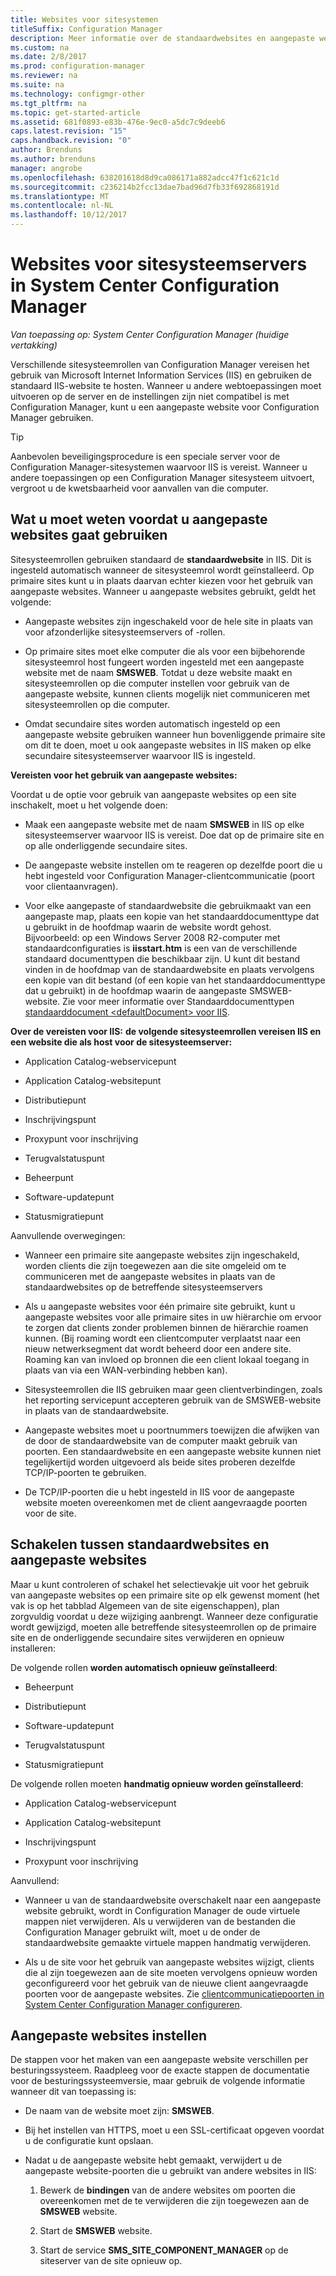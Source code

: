 ```yaml
---
title: Websites voor sitesystemen
titleSuffix: Configuration Manager
description: Meer informatie over de standaardwebsites en aangepaste websites voor sitesysteemservers in System Center Configuration Manager.
ms.custom: na
ms.date: 2/8/2017
ms.prod: configuration-manager
ms.reviewer: na
ms.suite: na
ms.technology: configmgr-other
ms.tgt_pltfrm: na
ms.topic: get-started-article
ms.assetid: 681f0893-e83b-476e-9ec0-a5dc7c9deeb6
caps.latest.revision: "15"
caps.handback.revision: "0"
author: Brenduns
ms.author: brenduns
manager: angrobe
ms.openlocfilehash: 638201618d8d9ca086171a882adcc47f1c621c1d
ms.sourcegitcommit: c236214b2fcc13dae7bad96d7fb33f692868191d
ms.translationtype: MT
ms.contentlocale: nl-NL
ms.lasthandoff: 10/12/2017
---
```

# <a name="websites-for-site-system-servers-in-system-center-configuration-manager"></a>Websites voor sitesysteemservers in System Center Configuration Manager

*Van toepassing op: System Center Configuration Manager (huidige vertakking)*

Verschillende sitesysteemrollen van Configuration Manager vereisen het gebruik van Microsoft Internet Information Services (IIS) en gebruiken de standaard IIS-website te hosten. Wanneer u andere webtoepassingen moet uitvoeren op de server en de instellingen zijn niet compatibel is met Configuration Manager, kunt u een aangepaste website voor Configuration Manager gebruiken.  

> [!TIP]  
>  Aanbevolen beveiligingsprocedure is een speciale server voor de Configuration Manager-sitesystemen waarvoor IIS is vereist. Wanneer u andere toepassingen op een Configuration Manager sitesysteem uitvoert, vergroot u de kwetsbaarheid voor aanvallen van die computer.  




##  <a name="BKMK_What2Know"></a>Wat u moet weten voordat u aangepaste websites gaat gebruiken  
 Sitesysteemrollen gebruiken standaard de **standaardwebsite** in IIS. Dit is ingesteld automatisch wanneer de sitesysteemrol wordt geïnstalleerd. Op primaire sites kunt u in plaats daarvan echter kiezen voor het gebruik van aangepaste websites. Wanneer u aangepaste websites gebruikt, geldt het volgende:  

-   Aangepaste websites zijn ingeschakeld voor de hele site in plaats van voor afzonderlijke sitesysteemservers of -rollen.  

-   Op primaire sites moet elke computer die als voor een bijbehorende sitesysteemrol host fungeert worden ingesteld met een aangepaste website met de naam **SMSWEB**. Totdat u deze website maakt en sitesysteemrollen op die computer instellen voor gebruik van de aangepaste website, kunnen clients mogelijk niet communiceren met sitesysteemrollen op die computer.  

-   Omdat secundaire sites worden automatisch ingesteld op een aangepaste website gebruiken wanneer hun bovenliggende primaire site om dit te doen, moet u ook aangepaste websites in IIS maken op elke secundaire sitesysteemserver waarvoor IIS is ingesteld.  


  **Vereisten voor het gebruik van aangepaste websites:**  

 Voordat u de optie voor gebruik van aangepaste websites op een site inschakelt, moet u het volgende doen:  

-   Maak een aangepaste website met de naam **SMSWEB** in IIS op elke sitesysteemserver waarvoor IIS is vereist. Doe dat op de primaire site en op alle onderliggende secundaire sites.  

-   De aangepaste website instellen om te reageren op dezelfde poort die u hebt ingesteld voor Configuration Manager-clientcommunicatie (poort voor clientaanvragen).  

-   Voor elke aangepaste of standaardwebsite die gebruikmaakt van een aangepaste map, plaats een kopie van het standaarddocumenttype dat u gebruikt in de hoofdmap waarin de website wordt gehost. Bijvoorbeeld: op een Windows Server 2008 R2-computer met standaardconfiguraties is **iisstart.htm** is een van de verschillende standaard documenttypen die beschikbaar zijn. U kunt dit bestand vinden in de hoofdmap van de standaardwebsite en plaats vervolgens een kopie van dit bestand (of een kopie van het standaarddocumenttype dat u gebruikt) in de hoofdmap waarin de aangepaste SMSWEB-website. Zie voor meer informatie over Standaarddocumenttypen [standaarddocument &lt;defaultDocument\> voor IIS](http://www.iis.net/configreference/system.webserver/defaultdocument).  

**Over de vereisten voor IIS:**
**de volgende sitesysteemrollen vereisen IIS en een website die als host voor de sitesysteemserver:**  

-   Application Catalog-webservicepunt  

-   Application Catalog-websitepunt  

-   Distributiepunt  

-   Inschrijvingspunt  

-   Proxypunt voor inschrijving  

-   Terugvalstatuspunt  

-   Beheerpunt  

-   Software-updatepunt  

-   Statusmigratiepunt  

Aanvullende overwegingen:  

-   Wanneer een primaire site aangepaste websites zijn ingeschakeld, worden clients die zijn toegewezen aan die site omgeleid om te communiceren met de aangepaste websites in plaats van de standaardwebsites op de betreffende sitesysteemservers  

-   Als u aangepaste websites voor één primaire site gebruikt, kunt u aangepaste websites voor alle primaire sites in uw hiërarchie om ervoor te zorgen dat clients zonder problemen binnen de hiërarchie roamen kunnen. (Bij roaming wordt een clientcomputer verplaatst naar een nieuw netwerksegment dat wordt beheerd door een andere site. Roaming kan van invloed op bronnen die een client lokaal toegang in plaats van via een WAN-verbinding hebben kan).  

-   Sitesysteemrollen die IIS gebruiken maar geen clientverbindingen, zoals het reporting servicepunt accepteren gebruik van de SMSWEB-website in plaats van de standaardwebsite.  

-   Aangepaste websites moet u poortnummers toewijzen die afwijken van de door de standaardwebsite van de computer maakt gebruik van poorten. Een standaardwebsite en een aangepaste website kunnen niet tegelijkertijd worden uitgevoerd als beide sites proberen dezelfde TCP/IP-poorten te gebruiken.  

-   De TCP/IP-poorten die u hebt ingesteld in IIS voor de aangepaste website moeten overeenkomen met de client aangevraagde poorten voor de site.  

## <a name="switch-between-default-and-custom-websites"></a>Schakelen tussen standaardwebsites en aangepaste websites  
Maar u kunt controleren of schakel het selectievakje uit voor het gebruik van aangepaste websites op een primaire site op elk gewenst moment (het vak is op het tabblad Algemeen van de site eigenschappen), plan zorgvuldig voordat u deze wijziging aanbrengt. Wanneer deze configuratie wordt gewijzigd, moeten alle betreffende sitesysteemrollen op de primaire site en de onderliggende secundaire sites verwijderen en opnieuw installeren:  

De volgende rollen **worden automatisch opnieuw geïnstalleerd**:  

-   Beheerpunt  

-   Distributiepunt  

-   Software-updatepunt  

-   Terugvalstatuspunt  

-   Statusmigratiepunt  

De volgende rollen moeten **handmatig opnieuw worden geïnstalleerd**:  

-   Application Catalog-webservicepunt  

-   Application Catalog-websitepunt  

-   Inschrijvingspunt  

-   Proxypunt voor inschrijving  

Aanvullend:  

-   Wanneer u van de standaardwebsite overschakelt naar een aangepaste website gebruikt, wordt in Configuration Manager de oude virtuele mappen niet verwijderen. Als u verwijderen van de bestanden die Configuration Manager gebruikt wilt, moet u de onder de standaardwebsite gemaakte virtuele mappen handmatig verwijderen.  

-   Als u de site voor het gebruik van aangepaste websites wijzigt, clients die al zijn toegewezen aan de site moeten vervolgens opnieuw worden geconfigureerd voor het gebruik van de nieuwe client aangevraagde poorten voor de aangepaste websites. Zie [clientcommunicatiepoorten in System Center Configuration Manager configureren](../../../core/clients/deploy/configure-client-communication-ports.md).  

## <a name="set-up-custom-websites"></a>Aangepaste websites instellen  
De stappen voor het maken van een aangepaste website verschillen per besturingssysteem. Raadpleeg voor de exacte stappen de documentatie voor de besturingssysteemversie, maar gebruik de volgende informatie wanneer dit van toepassing is:  

-   De naam van de website moet zijn: **SMSWEB**.  

-   Bij het instellen van HTTPS, moet u een SSL-certificaat opgeven voordat u de configuratie kunt opslaan.  

-   Nadat u de aangepaste website hebt gemaakt, verwijdert u de aangepaste website-poorten die u gebruikt van andere websites in IIS:  

    1.  Bewerk de **bindingen** van de andere websites om poorten die overeenkomen met de te verwijderen die zijn toegewezen aan de **SMSWEB** website.  

    2.  Start de **SMSWEB** website.  

    3.  Start de service **SMS_SITE_COMPONENT_MANAGER** op de siteserver van de site opnieuw op.  
